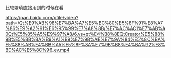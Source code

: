 比较繁琐直接用到的时候在看

https://pan.baidu.com/pfile/video?path=/Qt%E9%AB%98%E7%BA%A7%E5%BC%80%E5%8F%91%E8%A7%86%E9%A2%91%E6%95%99%E7%A8%8B/%E7%AC%AC1%E7%AB%A0Qt%E5%85%A5%E9%97%A8/6.vs+qt%E4%B8%8EQtCreator%E5%88%9B%E5%BB%BA%E9%A1%B9%E7%9B%AE%E7%9A%84%E5%8C%BA%E5%88%AB%E4%BB%A5%E5%8F%8A%E7%9B%B8%E4%BA%92%E8%BD%AC%E5%8C%96_ev.mp4


